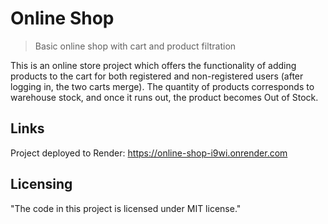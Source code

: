 # Online Shop
> Basic online shop with cart and product filtration 

This is an online store project which offers the functionality of adding products to the cart for both registered and non-registered users (after logging in, the two carts merge). The quantity of products corresponds to warehouse stock, and once it runs out, the product becomes Out of Stock.


## Links
Project deployed to Render: https://online-shop-i9wi.onrender.com





## Licensing

"The code in this project is licensed under MIT license."
